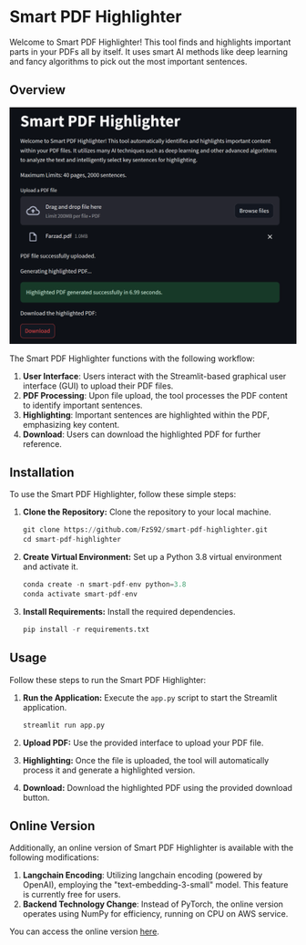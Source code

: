 # Smart PDF Highlighter

Welcome to Smart PDF Highlighter! This tool finds and highlights important parts in your PDFs all by itself. It uses smart AI methods like deep learning and fancy algorithms to pick out the most important sentences.

## Overview

![ScreenShot](./photos/app.png)

The Smart PDF Highlighter functions with the following workflow:

1. **User Interface**: Users interact with the Streamlit-based graphical user interface (GUI) to upload their PDF files.
2. **PDF Processing**: Upon file upload, the tool processes the PDF content to identify important sentences.
3. **Highlighting**: Important sentences are highlighted within the PDF, emphasizing key content.
4. **Download**: Users can download the highlighted PDF for further reference.

## Installation

To use the Smart PDF Highlighter, follow these simple steps:

1. **Clone the Repository:** Clone the repository to your local machine.
    ```python
    git clone https://github.com/FzS92/smart-pdf-highlighter.git
    cd smart-pdf-highlighter
    ```

2. **Create Virtual Environment:** Set up a Python 3.8 virtual environment and activate it.
    ```python
    conda create -n smart-pdf-env python=3.8
    conda activate smart-pdf-env
    ```

3. **Install Requirements:** Install the required dependencies.
    ```python
    pip install -r requirements.txt
    ```

## Usage

Follow these steps to run the Smart PDF Highlighter:

1. **Run the Application:** Execute the `app.py` script to start the Streamlit application.
    ```python
    streamlit run app.py
    ```

2. **Upload PDF:** Use the provided interface to upload your PDF file.

3. **Highlighting:** Once the file is uploaded, the tool will automatically process it and generate a highlighted version.

4. **Download:** Download the highlighted PDF using the provided download button.

## Online Version

Additionally, an online version of Smart PDF Highlighter is available with the following modifications:

1. **Langchain Encoding**: Utilizing langchain encoding (powered by OpenAI), employing the "text-embedding-3-small" model. This feature is currently free for users.
2. **Backend Technology Change**: Instead of PyTorch, the online version operates using NumPy for efficiency, running on CPU on AWS service.

You can access the online version [here](http://44.212.38.13:8501).
